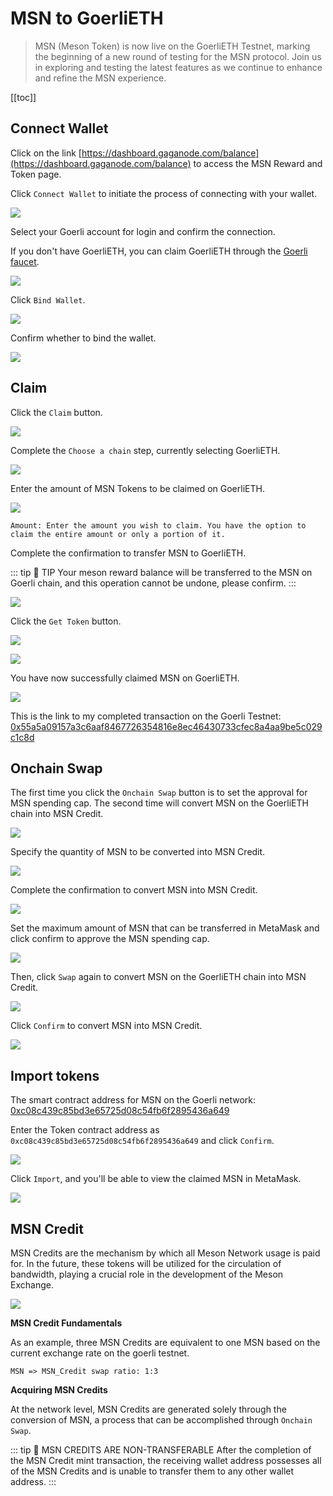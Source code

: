 # MSN to GoerliETH

>MSN (Meson Token) is now live on the GoerliETH Testnet, marking the beginning of a new round of testing for the MSN protocol. Join us in exploring and testing the latest features as we continue to enhance and refine the MSN experience.

[[toc]]

## Connect Wallet

Click on the link [https://dashboard.gaganode.com/balance](https://dashboard.gaganode.com/balance) to access the MSN Reward and Token page.

Click `Connect Wallet` to initiate the process of connecting with your wallet.

![](./../images/../src/images/msn/msn01.png)

Select your Goerli account for login and confirm the connection.

If you don't have GoerliETH, you can claim GoerliETH through the [Goerli faucet](https://goerlifaucet.com/).

![](./../images/../src/images/msn/msn02.png)

Click `Bind Wallet`.

![](./../images/../src/images/msn/msn03.png)

Confirm whether to bind the wallet.

![](./../images/../src/images/msn/msn04.png)

## Claim

Click the `Claim` button.

![](./../images/../src/images/msn/msn05.png)

Complete the `Choose a chain` step, currently selecting GoerliETH.

![](./../images/../src/images/msn/msn06.png)

Enter the amount of MSN Tokens to be claimed on GoerliETH.

![](./../images/../src/images/msn/msn07.png)

```
Amount: Enter the amount you wish to claim. You have the option to claim the entire amount or only a portion of it.
```

Complete the confirmation to transfer MSN to GoerliETH.

::: tip 🚧 TIP
Your meson reward balance will be transferred to the MSN on Goerli chain, and this operation cannot be undone, please confirm.
:::

![](./../images/../src/images/msn/msn08.png)

Click the `Get Token` button.

![](./../images/../src/images/msn/msn09.png)

![](./../images/../src/images/msn/msn10.png)

You have now successfully claimed MSN on GoerliETH.

![](./../images/../src/images/msn/msn11.png)

This is the link to my completed transaction on the Goerli Testnet: [0x55a5a09157a3c6aaf8467726354816e8ec46430733cfec8a4aa9be5c029c1c8d](https://goerli.etherscan.io/tx/0x55a5a09157a3c6aaf8467726354816e8ec46430733cfec8a4aa9be5c029c1c8d)

## Onchain Swap

The first time you click the `Onchain Swap` button is to set the approval for MSN spending cap. The second time will convert MSN on the GoerliETH chain into MSN Credit.

![](./../images/../src/images/msn/msn12-1.png)

Specify the quantity of MSN to be converted into MSN Credit.

![](./../images/../src/images/msn/msn13.png)

Complete the confirmation to convert MSN into MSN Credit.

![](./../images/../src/images/msn/msn14.png)

Set the maximum amount of MSN that can be transferred in MetaMask and click confirm to approve the MSN spending cap.

![](./../images/../src/images/msn/msn23.png)

Then, click `Swap` again to convert MSN on the GoerliETH chain into MSN Credit.

![](./../images/../src/images/msn/msn17.png)

Click `Confirm` to convert MSN into MSN Credit.

![](./../images/../src/images/msn/msn18.png)

## Import tokens

The smart contract address for MSN on the Goerli network: [0xc08c439c85bd3e65725d08c54fb6f2895436a649](https://goerli.etherscan.io/token/0xc08c439c85bd3e65725d08c54fb6f2895436a649)

Enter the Token contract address as `0xc08c439c85bd3e65725d08c54fb6f2895436a649` and click `Confirm`.

![](./../images/../src/images/msn/msn24.png)

Click `Import`, and you'll be able to view the claimed MSN in MetaMask.

![](./../images/../src/images/msn/msn25.png)

## MSN Credit

MSN Credits are the mechanism by which all Meson Network usage is paid for. In the future, these tokens will be utilized for the circulation of bandwidth, playing a crucial role in the development of the Meson Exchange.

![](./../images/../src/images/msn/tokenomics-beta1.png)

**MSN Credit Fundamentals**

As an example, three MSN Credits are equivalent to one MSN based on the current exchange rate on the goerli testnet.

`MSN => MSN_Credit swap ratio: 1:3`

**Acquiring MSN Credits**

At the network level, MSN Credits are generated solely through the conversion of MSN, a process that can be accomplished through `Onchain Swap`.

::: tip 🚧 MSN CREDITS ARE NON-TRANSFERABLE
After the completion of the MSN Credit mint transaction, the receiving wallet address possesses all of the MSN Credits and is unable to transfer them to any other wallet address.
:::